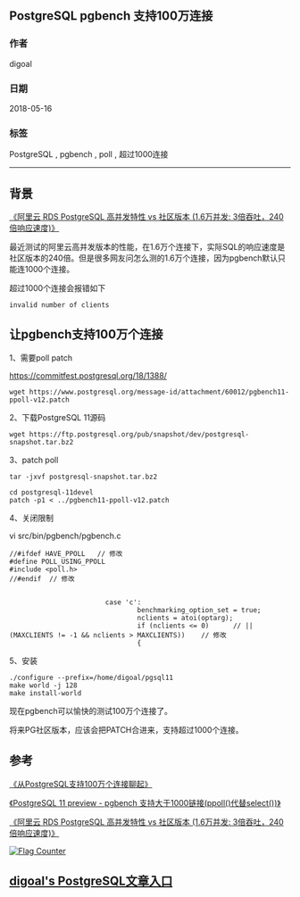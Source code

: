 ## PostgreSQL pgbench 支持100万连接    
                                                           
### 作者                                                           
digoal                                                           
                                                           
### 日期                                                           
2018-05-16                                                         
                                                           
### 标签                                                           
PostgreSQL , pgbench , poll , 超过1000连接       
                                                           
----                                                           
                                                           
## 背景        
[《阿里云 RDS PostgreSQL 高并发特性 vs 社区版本 (1.6万并发: 3倍吞吐，240倍响应速度)》](../201805/20180505_07.md)    
  
最近测试的阿里云高并发版本的性能，在1.6万个连接下，实际SQL的响应速度是社区版本的240倍。但是很多网友问怎么测的1.6万个连接，因为pgbench默认只能连1000个连接。  
  
超过1000个连接会报错如下  
  
```  
invalid number of clients  
```  
  
## 让pgbench支持100万个连接  
  
1、需要poll patch  
  
https://commitfest.postgresql.org/18/1388/  
  
```  
wget https://www.postgresql.org/message-id/attachment/60012/pgbench11-ppoll-v12.patch  
```  
  
2、下载PostgreSQL 11源码  
  
```  
wget https://ftp.postgresql.org/pub/snapshot/dev/postgresql-snapshot.tar.bz2  
```  
  
3、patch poll  
  
```  
tar -jxvf postgresql-snapshot.tar.bz2  
  
cd postgresql-11devel  
patch -p1 < ../pgbench11-ppoll-v12.patch  
```  
  
4、关闭限制  
  
vi src/bin/pgbench/pgbench.c  
  
```  
//#ifdef HAVE_PPOLL   // 修改  
#define POLL_USING_PPOLL  
#include <poll.h>  
//#endif  // 修改  
  
  
                        case 'c':  
                                benchmarking_option_set = true;  
                                nclients = atoi(optarg);  
                                if (nclients <= 0)      // || (MAXCLIENTS != -1 && nclients > MAXCLIENTS))    // 修改  
                                {  
```  
  
5、安装  
  
```  
./configure --prefix=/home/digoal/pgsql11  
make world -j 128  
make install-world  
```  
  
现在pgbench可以愉快的测试100万个连接了。  
  
将来PG社区版本，应该会把PATCH合进来，支持超过1000个连接。   
  
## 参考  
  
[《从PostgreSQL支持100万个连接聊起》](../201608/20160805_01.md)    
  
[《PostgreSQL 11 preview - pgbench 支持大于1000链接(ppoll()代替select())》](../201803/20180325_03.md)    
  
[《阿里云 RDS PostgreSQL 高并发特性 vs 社区版本 (1.6万并发: 3倍吞吐，240倍响应速度)》](../201805/20180505_07.md)    
  
<a rel="nofollow" href="http://info.flagcounter.com/h9V1"  ><img src="http://s03.flagcounter.com/count/h9V1/bg_FFFFFF/txt_000000/border_CCCCCC/columns_2/maxflags_12/viewers_0/labels_0/pageviews_0/flags_0/"  alt="Flag Counter"  border="0"  ></a>  
  
  
  
  
## [digoal's PostgreSQL文章入口](https://github.com/digoal/blog/blob/master/README.md "22709685feb7cab07d30f30387f0a9ae")
  
